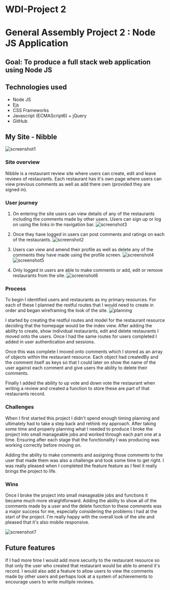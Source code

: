 # WDI-Project 2
# General Assembly Project 2 : Node JS Application

## Goal: To produce a full stack web application using Node JS

## Technologies used

* Node JS
* Ejs
* CSS Frameworks
* Javascript (ECMAScript6) + jQuery
* GitHub

## My Site - Nibble

![screenshot1](/screenshots/screenshot1.png)

### Site overview
Nibble is a restaurant review site where users can create, edit and leave reviews of restaurants. Each restaurant has it's own page where users can view previous comments as well as add there own (provided they are signed in).

### User journey
1. On entering the site users can view details of any of the restaurants including the comments made by other users. Users can sign up or log on using the links in the navigation bar.
![screenshot3](/screenshots/screenshot3.png)

2. Once they have logged in users can post comments and ratings on each of the restaurants.
![screenshot2](/screenshots/screenshot2.png)

3. Users can view and amend their profile as well as delete any of the comments they have made using the profile screen.
![screenshot4](/screenshots/screenshot4.png)
![screenshot5](/screenshots/screenshot5.png)

4. Only logged in users are able to make comments or add, edit or remove restaurants from the site.
![screenshot6](/screenshots/screenshot6.png)


### Process

To begin I identified users and restaurants as my primary resources. For each of these I planned the restful routes that I would need to create in order and began wireframing the look of the site.
![planning](/screenshots/planning.jpg)

I started by creating the restful routes and model for the restaurant resource deciding that the homepage would be the index view. After adding the ability to create, show individual restaurants, edit and delete restaurants I moved onto the users. Once I had the same routes for users completed I added in user authentication and sessions.

Once this was complete I moved onto comments which I stored as an array of objects within the restaurant resource. Each object had createdBy and the comment itself as keys so that I could later on show the name of the user against each comment and give users the ability to delete their comments.

Finally I added the ability to up vote and down vote the restaurant when writing a review and created a function to store these are part of that restaurants record.

### Challenges

When I first started this project I didn't spend enough timing planning and ultimately had to take a step back and rethink my approach. After taking some time and properly planning what I needed to produce I broke the project into small manageable jobs and worked through each part one at a time. Ensuring after each stage that the functionality I was producing was working correctly before moving on.

Adding the ability to make comments and assigning those comments to the user that made them was also a challenge and took some time to get right. I was really pleased when I completed the feature feature as I feel it really brings the project to life.

### Wins

Once I broke the project into small manageable jobs and functions it became much more straightforward. Adding the ability to show all of the comments made by a user and the delete function to these comments was a major success for me, especially considering the problems I had at the start of the project.
I'm really happy with the overall look of the site and pleased that it's also mobile responsive.

![screenshot7](/screenshots/screenshot7.png)

## Future features

If I had more time I would add more security to the restaurant resource so that only the user who created that restaurant would be able to amend it's record. I would also add a feature to allow users to view the comments made by other users and perhaps look at a system of achievements to encourage users to write multiple reviews.
